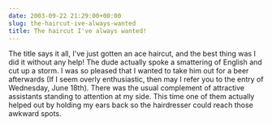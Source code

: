 ```yaml
---
date: 2003-09-22 21:29:00+00:00
slug: the-haircut-ive-always-wanted
title: The haircut I've always wanted!
---
```


The title says it all, I've just gotten an ace haircut, and the best thing was I did it without any help! The dude actually spoke a smattering of English and cut up a storm. I was so pleased that I wanted to take him out for a beer afterwards (If I seem overly enthusiastic, then may I refer you to the entry of Wednesday, June 18th). There was the usual complement of attractive assistants standing to attention at my side. This time one of them actually helped out by holding my ears back so the hairdresser could reach those awkward spots.
